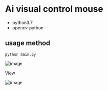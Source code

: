 # Ai visual control mouse
* python3.7
* opencv-python

## usage method

```python main.py```


![image](./picture/start.png)


View

![image](./picture/run.png)

